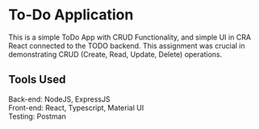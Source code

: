 <h1>To-Do Application</h1>
This is a simple ToDo App with CRUD Functionality, and simple UI in CRA React connected to the TODO backend.
This assignment was crucial in demonstrating CRUD (Create, Read, Update, Delete) operations.

<h2>Tools Used</h2>
Back-end: NodeJS, ExpressJS<br>
Front-end: React, Typescript, Material UI<br>
Testing: Postman<br>
